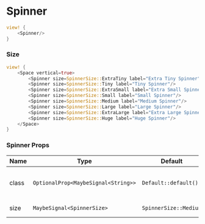 # Spinner

```rust demo
view! {
    <Spinner/>
}
```

### Size

```rust demo
view! {
    <Space vertical=true>
        <Spinner size=SpinnerSize::ExtraTiny label="Extra Tiny Spinner"/>
        <Spinner size=SpinnerSize::Tiny label="Tiny Spinner"/>
        <Spinner size=SpinnerSize::ExtraSmall label="Extra Small Spinner"/>
        <Spinner size=SpinnerSize::Small label="Small Spinner"/>
        <Spinner size=SpinnerSize::Medium label="Medium Spinner"/>
        <Spinner size=SpinnerSize::Large label="Large Spinner"/>
        <Spinner size=SpinnerSize::ExtraLarge label="Extra Large Spinner"/>
        <Spinner size=SpinnerSize::Huge label="Huge Spinner"/>
    </Space>
}
```

### Spinner Props

| Name  | Type                                | Default               | Description                                 |
| ----- | ----------------------------------- | --------------------- | ------------------------------------------- |
| class | `OptionalProp<MaybeSignal<String>>` | `Default::default()`  | Additional classes for the spinner element. |
| size  | `MaybeSignal<SpinnerSize>`          | `SpinnerSize::Medium` | Spinner size.                               |
